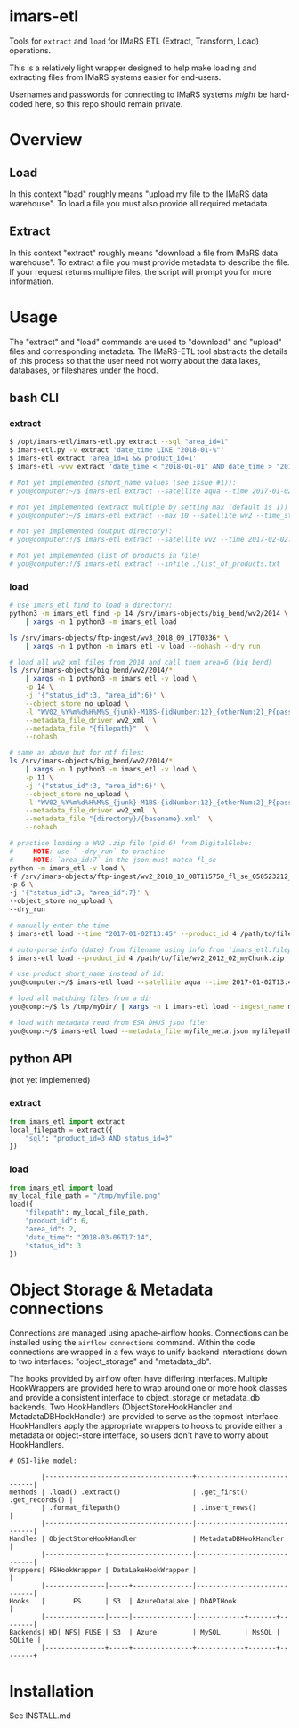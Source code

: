 # imars-etl
Tools for `extract` and `load` for IMaRS ETL (Extract, Transform, Load) operations.

This is a relatively light wrapper designed to help make loading and extracting files from IMaRS systems easier for end-users.

Usernames and passwords for connecting to IMaRS systems *might* be hard-coded here, so this repo should remain private.

# Overview
## Load
In this context "load" roughly means "upload my file to the IMaRS data warehouse".
To load a file you must also provide all required metadata.

## Extract
In this context "extract" roughly means "download a file from IMaRS data warehouse".
To extract a file you must provide metadata to describe the file.
If your request returns multiple files, the script will prompt you for more information.

# Usage
The "extract" and "load" commands are used to "download" and "upload" files and corresponding metadata.
The IMaRS-ETL tool abstracts the details of this process so that the user need not worry about the data lakes, databases, or fileshares under the hood.

## bash CLI
### extract
```bash
$ /opt/imars-etl/imars-etl.py extract --sql "area_id=1"
$ imars-etl.py -v extract 'date_time LIKE "2018-01-%"'
$ imars-etl extract 'area_id=1 && product_id=1'
$ imars-etl -vvv extract 'date_time < "2018-01-01" AND date_time > "2018-01-07"'

# Not yet implemented (short_name values (see issue #1)):
# you@computer:~/$ imars-etl extract --satellite aqua --time 2017-01-02T13:45 --instrument modis

# Not yet implemented (extract multiple by setting max (default is 1))
# you@computer:~/$ imars-etl extract --max 10 --satellite wv2 --time_start  2017-01-02T13:45 --time_end  2017-01-03T18:00

# Not yet implemented (output directory):
# you@computer:!/$ imars-etl extract --satellite wv2 --time 2017-02-02T13:45 --output /home/you/my_dir/

# Not yet implemented (list of products in file)
# you@computer:!/$ imars-etl extract --infile ./list_of_products.txt
```
### load
```bash
# use imars_etl find to load a directory:
python3 -m imars_etl find -p 14 /srv/imars-objects/big_bend/wv2/2014 \
    | xargs -n 1 python3 -m imars_etl load

ls /srv/imars-objects/ftp-ingest/wv3_2018_09_17T0336* \
    | xargs -n 1 python -m imars_etl -v load --nohash --dry_run

# load all wv2 xml files from 2014 and call them area=6 (big_bend)
ls /srv/imars-objects/big_bend/wv2/2014/*
    | xargs -n 1 python3 -m imars_etl -v load \
    -p 14 \
    -j '{"status_id":3, "area_id":6}' \
    --object_store no_upload \
    -l "WV02_%Y%m%d%H%M%S_{junk}-M1BS-{idNumber:12}_{otherNum:2}_P{passNumber:0>3d}.xml" \
    --metadata_file_driver wv2_xml  \
    --metadata_file "{filepath}"  \
    --nohash

# same as above but for ntf files:
ls /srv/imars-objects/big_bend/wv2/2014/*
    | xargs -n 1 python3 -m imars_etl -v load \
    -p 11 \
    -j '{"status_id":3, "area_id":6}' \
    --object_store no_upload \
    -l "WV02_%Y%m%d%H%M%S_{junk}-M1BS-{idNumber:12}_{otherNum:2}_P{passNumber:0>3d}.ntf" \
    --metadata_file_driver wv2_xml  \
    --metadata_file "{directory}/{basename}.xml"  \
    --nohash

# practice loading a WV2 .zip file (pid 6) from DigitalGlobe:
#     NOTE: use `--dry_run` to practice
#     NOTE: `area_id:7` in the json must match fl_se
python -m imars_etl -v load \
-f /srv/imars-objects/ftp-ingest/wv2_2018_10_08T115750_fl_se_058523212_10_0.zip \
-p 6 \
-j '{"status_id":3, "area_id":7}' \
--object_store no_upload \
--dry_run

# manually enter the time
$ imars-etl load --time "2017-01-02T13:45" --product_id 4 /path/to/file.hdf

# auto-parse info (date) from filename using info from `imars_etl.filepath.data`
$ imars-etl load --product_id 4 /path/to/file/wv2_2012_02_myChunk.zip

# use product short_name instead of id:
you@computer:~/$ imars-etl load --satellite aqua --time 2017-01-02T13:45 --instrument modis /path/to/file.hdf

# load all matching files from a dir
you@comp:~/$ ls /tmp/myDir/ | xargs -n 1 imars-etl load --ingest_name matts_wv2_ftp_ingest -p 6

# load with metadata read from ESA DHUS json file:
you@comp:~/$ imars-etl load --metadata_file myfile_meta.json myfilepath.SEN3
```

## python API
(not yet implemented)
### extract
```python
from imars_etl import extract
local_filepath = extract({
    "sql": "product_id=3 AND status_id=3"
})
```
### load
```python
from imars_etl import load
my_local_file_path = "/tmp/myfile.png"
load({
    "filepath": my_local_file_path,
    "product_id": 6,
    "area_id": 2,
    "date_time": "2018-03-06T17:14",
    "status_id": 3
})
```

# Object Storage & Metadata connections
Connections are managed using apache-airflow hooks.
Connections can be installed using the `airflow connections` command.
Within the code connections are wrapped in a few ways to unify backend
interactions down to two interfaces: "object_storage" and "metadata_db".

The hooks provided by airflow often have differing interfaces.
Multiple HookWrappers are provided here to wrap around one or more hook classes
and provide a consistent interface to object_storage or metadata_db backends.
Two HookHandlers (ObjectStoreHookHandler and MetadataDBHookHandler) are provided
to serve as the topmost interface.
HookHandlers apply the appropriate wrappers to hooks to provide either a
metadata or object-store interface, so users don't have to worry about
HookHandlers.

```
# OSI-like model:

        |-------------------------------------+-----------------------------|
methods | .load() .extract()                  | .get_first() .get_records() |
        | .format_filepath()                  | .insert_rows()              |
        |-------------------------------------|-----------------------------|
Handles | ObjectStoreHookHandler              | MetadataDBHookHandler       |
        |---------------+---------------------|-----------------------------|
Wrappers| FSHookWrapper | DataLakeHookWrapper |                             |
        |---------------|-----+---------------|-----------------------------|
Hooks   |       FS      | S3  | AzureDataLake | DbAPIHook                   |
        |---------------|-----|---------------|------------+-------+--------|
Backends| HD| NFS| FUSE | S3  | Azure         | MySQL      | MsSQL | SQLite |
        |---------------+-----+---------------+------------+-------+--------+
```

# Installation
See INSTALL.md
